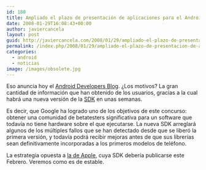 ```yaml
---
id: 180
title: Ampliado el plazo de presentación de aplicaciones para el Android Developer Challenge
date: 2008-01-29T16:08:43+00:00
author: javiercancela
layout: post
guid: http://javiercancela.com/2008/01/29/ampliado-el-plazo-de-presentacion-de-aplicaciones-para-el-android-developer-challenge/
permalink: /index.php/2008/01/29/ampliado-el-plazo-de-presentacion-de-aplicaciones-para-el-android-developer-challenge/
categories:
  - android
  - noticias
image: /images/obsolete.jpg
---
```

Eso anuncia hoy el [Android Developers Blog](http://android-developers.blogspot.com/2008/01/deadline-extension-for-android.html "Deadline Extension for the Android Developer Challenge"). ¿Los motivos? La gran cantidad de información que han obtenido de los usuarios, gracias a la cual habrá una nueva versión de la [SDK](http://code.google.com/android/download.html "Download the Android SDK") en unas semanas.

Es decir, que Google ha logrado uno de los objetivos de este concurso: obtener una comunidad de betatesters significativa para un software que todavía no tiene hardware sobre el que ejecutarse. La nueva SDK arreglará algunos de los múltiples fallos que se han detectado desde que se liberó la primera versión, y todavía podrá recibir mejoras antes de que sus librerías sean definitivamente incorporadas a los primeros modelos de teléfono.

La estrategia opuesta a [la de Apple](http://javiercancela.com/2007/10/18/sdk-para-el-iphone/ "SDK para el iPhone"), cuya SDK debería publicarse este Febrero. Veremos como es de estable.